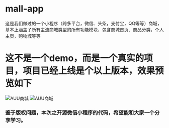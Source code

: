 # mall-app
这是我们做过的一个小程序（跨多平台，微信、头条，支付宝，QQ等等）商城，基本上涵盖了所有主流商城类型的所有功能模块，包含商城首页、商品分类，个人主页，购物城等等
# 这不是一个demo，而是一个真实的项目，项目已经上线是个以上版本，效果预览如下

![AUU商城](https://auu.oss-cn-hangzhou.aliyuncs.com/gh_auu_mini.jpg "Optional title")
![AUU商城](https://github.com/wligang/mall-app/blob/master/static/imgs/gh_auu_mini.jpg "Optional title")










### 鉴于版权问题，本次之开源微信小程序的代码，希望能和大家一个分享学习。
